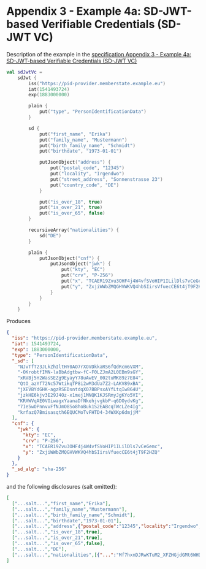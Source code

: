 <!--- TEST_NAME ExampleSdJwtVerifiableCredentials01Test --> 

# Appendix 3 - Example 4a: SD-JWT-based Verifiable Credentials (SD-JWT VC)

Description of the example in the [specification Appendix 3 - Example 4a: SD-JWT-based Verifiable Credentials (SD-JWT VC)](https://www.ietf.org/archive/id/draft-ietf-oauth-selective-disclosure-jwt-06.html#name-example-4a-sd-jwt-based-ver)

```kotlin
val sdJwtVc =
    sdJwt {
        iss("https://pid-provider.memberstate.example.eu")
        iat(1541493724)
        exp(1883000000)

        plain {
            put("type", "PersonIdentificationData")
        }

        sd {
            put("first_name", "Erika")
            put("family_name", "Mustermann")
            put("birth_family_name", "Schmidt")
            put("birthdate", "1973-01-01")

            putJsonObject("address") {
                put("postal_code", "12345")
                put("locality", "Irgendwo")
                put("street_address", "Sonnenstrasse 23")
                put("country_code", "DE")
            }

            put("is_over_18", true)
            put("is_over_21", true)
            put("is_over_65", false)
        }

        recursiveArray("nationalities") {
            sd("DE")
        }

        plain {
            putJsonObject("cnf") {
                putJsonObject("jwk") {
                    put("kty", "EC")
                    put("crv", "P-256")
                    put("x", "TCAER19Zvu3OHF4j4W4vfSVoHIP1ILilDls7vCeGemc")
                    put("y", "ZxjiWWbZMQGHVWKVQ4hbSIirsVfuecCE6t4jT9F2HZQ")
                }
            }
        }
    }
```

Produces

```json
{
  "iss": "https://pid-provider.memberstate.example.eu",
  "iat": 1541493724,
  "exp": 1883000000,
  "type": "PersonIdentificationData",
  "_sd": [
    "NJvTfT23JLkZhIltHY0AO7rXOVDkkaRS6fQdRcm6VXM",
    "-OKrobtfIMN-laBbAdgtbw-fC-F0LZJmA2L0EBm9sGY",
    "xRVBj5H2WasSEZg9EyayY78uAwEV_002tuMK89z7E84",
    "QtO_azYf72Nc57WtikqTP8i2wM3dUa7Z2-LAKV89xBA",
    "jXEVBYdGHK-agzRSEDsntdqXO7BBPsxAYfLtqIw864U",
    "jzkHE6kjv3E29J4Oz-x1mej1MNQK1KJSRmyJgKYo5VI",
    "KRXWVqAE0VOiwagxYaanaDfNkehjvgkbP-q6DOydvKg",
    "7Ie5wOPnnvvFfNJmO8So8hoBuk1S2EABcqTWcLZe4Ig",
    "krfazQ7Bmisasqth6EQUCMoTvFHTD4-34WXKp6dmjjM"
  ],
  "cnf": {
    "jwk": {
      "kty": "EC",
      "crv": "P-256",
      "x": "TCAER19Zvu3OHF4j4W4vfSVoHIP1ILilDls7vCeGemc",
      "y": "ZxjiWWbZMQGHVWKVQ4hbSIirsVfuecCE6t4jT9F2HZQ"
    }
  },
  "_sd_alg": "sha-256"
}
```

and the following disclosures (salt omitted):

```json 
[
  ["...salt...","first_name","Erika"],
  ["...salt...","family_name","Mustermann"],
  ["...salt...","birth_family_name","Schmidt"],
  ["...salt...","birthdate","1973-01-01"],
  ["...salt...","address",{"postal_code":"12345","locality":"Irgendwo","street_address":"Sonnenstrasse 23","country_code":"DE"}],
  ["...salt...","is_over_18",true],
  ["...salt...","is_over_21",true],
  ["...salt...","is_over_65",false],
  ["...salt...","DE"],
  ["...salt...","nationalities",[{"...":"Mf7hxnDJRwKTuM2_XFZHGjdGMt6WHDG8dQi8i9w0vFM"}]]
]
```

<!--- KNIT ExampleSdJwtVerifiableCredentials01.kt -->
<!--- TEST sdJwtVc.assertThat("Appendix 3 - Example 4a: SD-JWT VC", 10) -->
